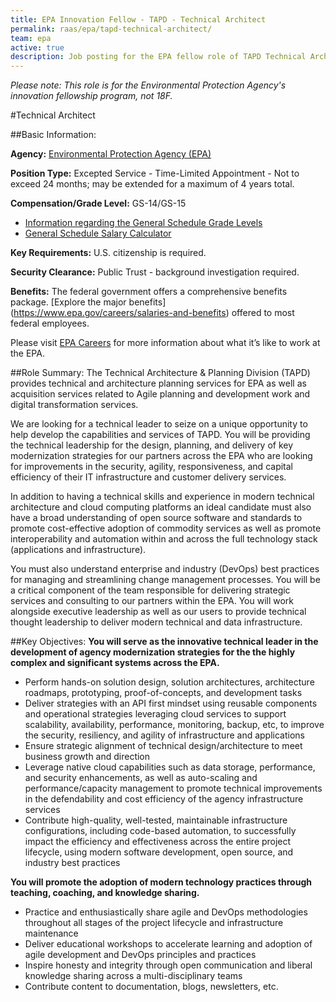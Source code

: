 ```yaml
---
title: EPA Innovation Fellow - TAPD - Technical Architect
permalink: raas/epa/tapd-technical-architect/
team: epa
active: true
description: Job posting for the EPA fellow role of TAPD Technical Architect.
---
```


*Please note: This role is for the Environmental Protection Agency's innovation fellowship program, not 18F.*

#Technical Architect

##Basic Information:

**Agency:** [Environmental Protection Agency (EPA)](https://www3.epa.gov/)

**Position Type:** Excepted Service - Time-Limited Appointment - Not to exceed 24 months; may be extended for a maximum of 4 years total.

**Compensation/Grade Level:** GS-14/GS-15
- [Information regarding the General Schedule Grade Levels](https://www.opm.gov/policy-data-oversight/pay-leave/pay-systems/general-schedule)
- [General Schedule Salary Calculator](https://www.opm.gov/policy-data-oversight/pay-leave/salaries-wages/2016/general-schedule-gs-salary-calculator/)

**Key Requirements:** U.S. citizenship is required.

**Security Clearance:** Public Trust - background investigation required.

**Benefits:** The federal government offers a comprehensive benefits package. [Explore the major benefits] (https://www.epa.gov/careers/salaries-and-benefits) offered to most federal employees.

Please visit [EPA Careers](https://www.epa.gov/careers) for more information about what it’s like to work at the EPA.
 
##Role Summary:
The Technical Architecture & Planning Division (TAPD) provides technical and architecture planning services for EPA as well as acquisition services related to Agile planning and development work and digital transformation services. 

We are looking for a technical leader to seize on a unique opportunity to help develop the capabilities and services of TAPD.  You will be providing the technical leadership for the design, planning, and delivery of key modernization strategies for our partners across the EPA who are looking for improvements in the security, agility, responsiveness, and capital efficiency of their IT infrastructure and customer delivery services.

In addition to having a technical skills and experience in modern technical architecture and cloud computing platforms an ideal candidate must also have a broad understanding of open source software and standards to promote cost-effective adoption of commodity services as well as promote interoperability and automation within and across the full technology stack (applications and infrastructure).

You must also understand enterprise and industry (DevOps) best practices for managing and streamlining change management processes. You will be a critical component of the team responsible for delivering strategic services and consulting to our partners within the EPA. You will work alongside executive leadership as well as our users to provide technical thought leadership to deliver modern technical and data infrastructure.

##Key Objectives:
**You will serve as the innovative technical leader in the development of agency modernization strategies for the the highly complex and significant systems across the EPA.**
- Perform hands-on solution design, solution architectures, architecture roadmaps, prototyping, proof-of-concepts, and development tasks
- Deliver strategies with an API first mindset using reusable components and operational strategies leveraging cloud services to support scalability, availability, performance, monitoring, backup, etc, to improve the security, resiliency, and agility of infrastructure and applications
- Ensure strategic alignment of technical design/architecture to meet business growth and direction
- Leverage native cloud capabilities such as data storage, performance, and security enhancements, as well as auto-scaling and performance/capacity management to promote technical improvements in the defendability and cost efficiency of the agency infrastructure services
- Contribute high-quality, well-tested, maintainable infrastructure configurations, including code-based automation, to successfully impact the efficiency and effectiveness across the entire project lifecycle, using modern software development, open source, and industry best practices

**You will promote the adoption of modern technology practices through teaching, coaching, and knowledge sharing.**
- Practice and enthusiastically share agile and DevOps methodologies throughout all stages of the project lifecycle and infrastructure maintenance
- Deliver educational workshops to accelerate learning and adoption of agile development and DevOps principles and practices
- Inspire honesty and integrity through open communication and liberal knowledge sharing across a multi-disciplinary teams
- Contribute content to documentation, blogs, newsletters, etc.
